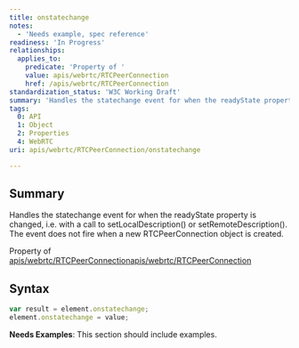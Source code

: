 ```yaml
---
title: onstatechange
notes:
  - 'Needs example, spec reference'
readiness: 'In Progress'
relationships:
  applies_to:
    predicate: 'Property of '
    value: apis/webrtc/RTCPeerConnection
    href: /apis/webrtc/RTCPeerConnection
standardization_status: 'W3C Working Draft'
summary: 'Handles the statechange event for when the readyState property is changed, i.e. with a call to setLocalDescription() or setRemoteDescription(). The event does not fire when a new RTCPeerConnection object is created.'
tags:
  0: API
  1: Object
  2: Properties
  4: WebRTC
uri: apis/webrtc/RTCPeerConnection/onstatechange

---
```

## <span>Summary</span>

Handles the statechange event for when the readyState property is changed, i.e. with a call to setLocalDescription() or setRemoteDescription(). The event does not fire when a new RTCPeerConnection object is created.

Property of [apis/webrtc/RTCPeerConnection](/apis/webrtc/RTCPeerConnection)[apis/webrtc/RTCPeerConnection](/apis/webrtc/RTCPeerConnection)

## <span>Syntax</span>

``` js
var result = element.onstatechange;
element.onstatechange = value;
```

**Needs Examples**: This section should include examples.

